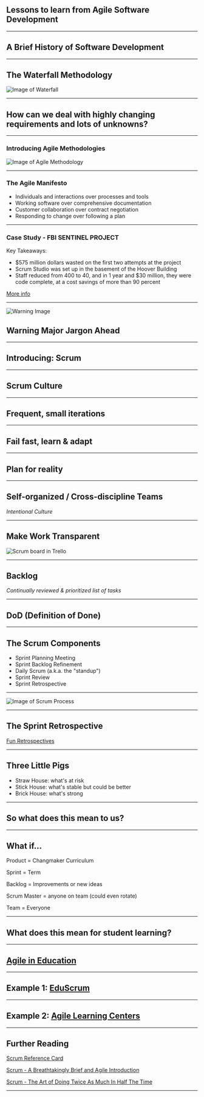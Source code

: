 ## Lessons to learn from Agile Software Development

---

## A Brief History of Software Development

---

## The Waterfall Methodology
![Image of Waterfall](images/waterfall-project-management.jpg)

---

## How can we deal with highly changing requirements and lots of unknowns?

---

### Introducing Agile Methodologies

![Image of Agile Methodology](images/scrum-iteration-detail.png)

---

### The Agile Manifesto

- Individuals and interactions over processes and tools
- Working software over comprehensive documentation
- Customer collaboration over contract negotiation
- Responding to change over following a plan

---

### Case Study - FBI SENTINEL PROJECT

Key Takeaways:

- $575 million dollars wasted on the first two attempts at the project
- Scrum Studio was set up in the basement of the Hoover Building
- Staff reduced from 400 to 40, and in 1 year and $30 million, they were code complete, at a cost savings of more than 90 percent

[More info](http://bit.ly/1fs07Ji)

---

![Warning Image](images/warning.png)
## Warning Major Jargon Ahead

---

## Introducing: Scrum 

---

## Scrum Culture

---

## Frequent, small iterations

---

## Fail fast, learn & adapt

---

## Plan for reality

---

## Self-organized / Cross-discipline Teams

_Intentional Culture_

---

## Make Work Transparent
![Scrum board in Trello](images/scrumfortrelloboard.png)

---

## Backlog

_Continually reviewed & prioritized list of tasks_

---

## DoD (Definition of Done)

---

## The Scrum Components

- Sprint Planning Meeting
- Sprint Backlog Refinement
-	Daily Scrum (a.k.a. the "standup")
- Sprint Review
- Sprint Retrospective

---

![Image of Scrum Process](images/scrum-process.png)

---

## The Sprint Retrospective

[Fun Retrospectives](http://www.funretrospectives.com/)

---

## Three Little Pigs

- Straw House: what's at risk
- Stick House: what's stable but could be better
- Brick House: what's strong

---

## So what does this mean to us?

---

## What if...

Product = Changmaker Curriculum

Sprint = Term

Backlog = Improvements or new ideas

Scrum Master = anyone on team (could even rotate)

Team = Everyone

---

## What does this mean for student learning?

---

## [Agile in Education](http://www.agileineducation.org/)

---

## Example 1: [EduScrum](http://eduscrum.nl)

---

## Example 2: [Agile Learning Centers](http://agilelearningcenters.org/)

---

## Further Reading

[Scrum Reference Card](https://www.collab.net/sites/default/files/uploads/CollabNet_scrumreferencecard.pdf)

[Scrum - A Breathtakingly Brief and Agile Introduction](https://www.amazon.com/Scrum-Breathtakingly-Brief-Agile-Introduction/dp/193796504X)

[Scrum - The Art of Doing Twice As Much In Half The Time](https://www.amazon.com/Scrum-Doing-Twice-Work-Half/dp/038534645X/ref=pd_lpo_sbs_14_t_1?_encoding=UTF8&psc=1&refRID=S4D8QWK03G7ZG6PFQAME)

---
